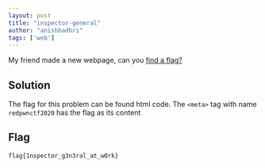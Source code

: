```yaml
---
layout: post
title: "inspector-general"
author: "anishbadhri"
tags: ['web']
---
```


My friend made a new webpage, can you [find a flag?](https://redpwn.net/)

## Solution

The flag for this problem can be found html code. The `<meta>` tag with name `redpwnctf2020` has the flag as its content

## Flag
```
flag{1nspector_g3n3ral_at_w0rk}
```